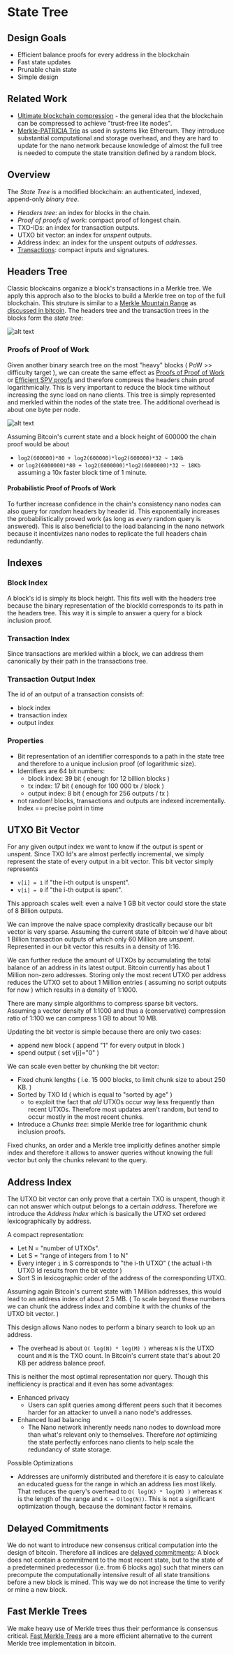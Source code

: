 # State Tree

## Design Goals
- Efficient balance proofs for every address in the blockchain
- Fast state updates
- Prunable chain state
- Simple design

## Related Work
- [Ultimate blockchain compression](https://bitcointalk.org/index.php?topic=88208.0) - the general idea that the blockchain can be compressed to achieve "trust-free lite nodes".
- [Merkle-PATRICIA Trie](https://github.com/ethereum/wiki/wiki/Patricia-Tree) as used in systems like Ethereum. They introduce substantial computational and storage overhead, and they are hard to update for the nano network because knowledge of almost the full tree is needed to compute the state transition defined by a random block.

## Overview
The _State Tree_ is a modified blockchain: an authenticated, indexed, append-only _binary tree_.

-  _Headers tree_: an index for blocks in the chain.
  - _Proof of proofs of work_: compact proof of longest chain.
- TXO-IDs: an index for transaction outputs.
- UTXO bit vector: an index for _unspent_ outputs.
- Address index: an index for the unspent outputs of _addresses_.
- [Transactions](transactions.md): compact inputs and signatures.


## Headers Tree

Classic blockcains organize a block's transactions in a Merkle tree. We apply this approch also to the blocks to build a Merkle tree on top of the full blockchain.
This struture is similar to  a [Merkle Mountain Range](https://github.com/opentimestamps/opentimestamps-server/blob/master/doc/merkle-mountain-range.md) as [discussed in bitcoin](https://lists.linuxfoundation.org/pipermail/bitcoin-dev/2016-June/012758.html).
The headers tree and the transaction trees in the blocks form the _state tree_:

![alt text](images/state-tree.png "State Tree")

### Proofs of Proof of Work
Given another binary search tree on the most "heavy" blocks ( PoW >> difficulty target ), we can create the same effect as [Proofs of Proof of Work](https://eprint.iacr.org/2017/963.pdf) or [Efficient SPV proofs](https://www.blockstream.com/sidechains.pdf) and therefore compress the headers chain proof logarithmically. This is very important to reduce the block time without increasing the sync load on nano clients.
This tree is simply represented and merkled within the nodes of the state tree. The additional overhead is about one byte per node.

![alt text](images/popow.png "State Tree")

Assuming Bitcoin's current state and a block height of 600000 the chain proof would be about
- `log2(600000)*80 + log2(600000)*log2(600000)*32 ~ 14Kb`
- or `log2(6000000)*80 + log2(6000000)*log2(6000000)*32 ~ 18Kb` assuming a 10x faster block time of 1 minute.

#### Probabilistic Proof of Proofs of Work
To further increase confidence in the chain's consistency nano nodes can also query for _random_ headers by header id. This exponentially increases the probabilistically proved work (as long as _every_ random query is answered). This is also beneficial to the load balancing in the nano network because it incentivizes nano nodes to replicate the full headers chain redundantly.

## Indexes

### Block Index
A block's id is simply its block height. This fits well with the headers tree because the binary representation of the blockId corresponds to its path in the headers tree.
This way it is simple to answer a query for a block inclusion proof.

### Transaction Index
Since transactions are merkled within a block, we can address them canonically by their path in the transactions tree.

### Transaction Output Index
The id of an output of a transaction consists of:
- block index
- transaction index
- output index

### Properties
- Bit representation of an identifier corresponds to a path in the state tree and therefore to a unique inclusion proof (of logarithmic size).
- Identifiers are 64 bit numbers:
  - block index: 39 bit ( enough for 12 billion blocks )
  - tx index: 17 bit ( enough for 100 000 tx / block )
  - output index: 8 bit ( enough for 256 outputs / tx )
- not random! blocks, transactions and outputs are indexed incrementally. Index == precise point in time


## UTXO Bit Vector
For any given output index we want to know if the output is spent or unspent. Since TXO Id's are almost perfectly incremental, we simply represent the state of every output in a bit vector. This bit vector simply represents
 - `v[i] = 1` if "the i-th output is unspent".
 - `v[i] = 0` if "the i-th output is spent".

This approach scales well: even a naive 1 GB bit vector could store the state of 8 Billion outputs.

We can improve the naive space complexity drastically because our bit vector is very sparse.
Assuming the current state of bitcoin we'd have about 1 Billion transaction outputs of which only 60 Million are _unspent_. Represented in our bit vector this results in a density of 1:16.

We can further reduce the amount of UTXOs by accumulating the total balance of an address in its latest output. Bitcoin currently has about 1 Million non-zero addresses. Storing only the most recent UTXO per address reduces the UTXO set to about 1 Million entries ( assuming no script outputs for now ) which results in a density of 1:1000.

There are many simple algorithms to compress sparse bit vectors. Assuming a vector density of 1:1000 and thus a (conservative) compression ratio of 1:100 we can compress 1 GB to about 10 MB.

Updating the bit vector is simple because there are only two cases:
- append new block ( append "1" for every output in block )
- spend output ( set v[i]="0" )

We can scale even better by chunking the bit vector:
  - Fixed chunk lengths ( i.e. 15 000 blocks, to limit chunk size to about 250 KB. )
  - Sorted by TXO Id ( which is equal to "sorted by age" )
    - to exploit the fact that _old_ UTXOs occur way less frequently than recent UTXOs. Therefore most updates aren't random, but tend to occur mostly in the most recent chunks.
  - Introduce a _Chunks tree_: simple Merkle tree for logarithmic chunk inclusion proofs.


  Fixed chunks, an order and a Merkle tree implicitly defines another simple index and therefore it allows to answer queries without knowing the full vector but only the chunks relevant to the query.

## Address Index
The UTXO bit vector can only prove that a certain TXO is unspent, though it can not answer which output belongs to a certain _address_.
Therefore we introduce the _Address Index_ which is basically the UTXO set ordered lexicographically by address.

A compact representation:
- Let N = "number of UTXOs".
- Let S = "range of integers from 1 to N"
- Every integer `i` in S corresponds to "the i-th UTXO" ( the actual i-th UTXO Id results from the bit vector )
- Sort S in lexicographic order of the address of the corresponding UTXO.

Assuming again Bitcoin's current state with 1 Million addresses, this would lead to an address index of about 2.5 MB. ( To scale beyond these numbers we can chunk the address index and combine it with the chunks of the UTXO bit vector. )

This design allows Nano nodes to perform a binary search to look up an address.
  - The overhead is about `O( log(N) * log(M) )` whereas `N` is the UTXO count and `M` is the TXO count. In Bitcoin's current state that's about 20 KB per address balance proof.

This is neither the most optimal representation nor query. Though this inefficiency is practical and it even has some advantages:
- Enhanced privacy
  - Users can split queries among different peers such that it becomes harder for an attacker to unveil a nano node's addresses.
- Enhanced load balancing
  - The Nano network inherently needs nano nodes to download more than what's relevant only to themselves. Therefore _not_ optimizing the state perfectly enforces nano clients to help scale the redundancy of state storage.

Possible Optimizations
- Addresses are uniformly distributed and therefore it is easy to calculate an educated guess for the range in which an address lies most likely. That reduces the query's overhead to `O( log(K) * log(M) )` whereas `K` is the length of the range and `K = O(log(N))`. This is not a significant optimization though, because the dominant factor `M` remains.

## Delayed Commitments
We do not want to introduce new consensus critical computation into the design of bitcoin. Therefore all indices are [delayed commitments](https://petertodd.org/2016/delayed-txo-commitments): A block does not contain a commitment to the most recent state, but to the state of a predetermined predecessor (i.e. from 6 blocks ago) such that miners can precompute the computationally intensive result of all state transitions before a new block is mined. This way we do not increase the time to verify or mine a new block.

## Fast Merkle Trees
We make heavy use of Merkle trees thus their performance is consensus critical. [Fast Merkle Trees](https://gist.github.com/maaku/41b0054de0731321d23e9da90ba4ee0a) are a more efficient alternative to the current Merkle tree implementation in bitcoin.
